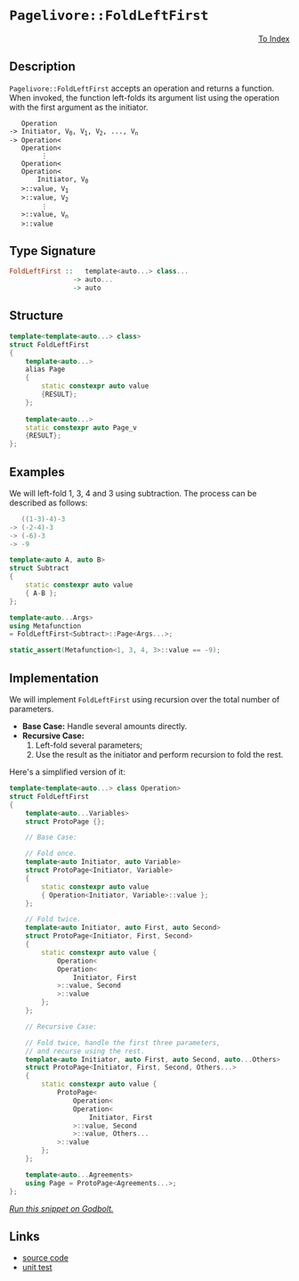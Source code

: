 <!-- Copyright 2024 Feng Mofan
SPDX-License-Identifier: Apache-2.0 -->

# `Pagelivore::FoldLeftFirst`

<p style='text-align: right;'><a href="../../../index.md#algorithms-2">To Index</a></p>

## Description

`Pagelivore::FoldLeftFirst` accepts an operation and returns a function.
When invoked, the function left-folds its argument list using the operation with the first argument as the initiator.

<pre><code>   Operation
-> Initiator, V<sub>0</sub>, V<sub>1</sub>, V<sub>2</sub>, ..., V<sub>n</sub>
-> Operation&lt;
   Operation&lt;
        &vellip;
   Operation&lt;
   Operation&lt;
       Initiator, V<sub>0</sub>
   &gt;::value, V<sub>1</sub>
   &gt;::value, V<sub>2</sub>
        &vellip;
   &gt;::value, V<sub>n</sub>
   &gt;::value</code></pre>

## Type Signature

```Haskell
FoldLeftFirst ::   template<auto...> class...
                -> auto...
                -> auto
```

## Structure

```C++
template<template<auto...> class>
struct FoldLeftFirst
{
    template<auto...>
    alias Page
    {
        static constexpr auto value
        {RESULT};
    };
        
    template<auto...>
    static constexpr auto Page_v 
    {RESULT};
};
```

## Examples

We will left-fold 1, 3, 4 and 3 using subtraction.
The process can be described as follows:

```C++
   ((1-3)-4)-3
-> (-2-4)-3
-> (-6)-3
-> -9
```

```C++
template<auto A, auto B>
struct Subtract
{
    static constexpr auto value
    { A-B };
};

template<auto...Args>
using Metafunction 
= FoldLeftFirst<Subtract>::Page<Args...>;

static_assert(Metafunction<1, 3, 4, 3>::value == -9);
```

## Implementation

We will implement `FoldLeftFirst` using recursion over the total number of parameters.

- **Base Case:** Handle several amounts directly.
- **Recursive Case:**
  1. Left-fold several parameters;
  2. Use the result as the initiator and perform recursion to fold the rest.

Here's a simplified version of it:

```C++
template<template<auto...> class Operation>
struct FoldLeftFirst
{
    template<auto...Variables>
    struct ProtoPage {};

    // Base Case:

    // Fold once.
    template<auto Initiator, auto Variable>
    struct ProtoPage<Initiator, Variable>
    {
        static constexpr auto value 
        { Operation<Initiator, Variable>::value };
    };

    // Fold twice.
    template<auto Initiator, auto First, auto Second>
    struct ProtoPage<Initiator, First, Second>
    {
        static constexpr auto value {
            Operation<
            Operation<
                Initiator, First
            >::value, Second
            >::value
        };
    };

    // Recursive Case:

    // Fold twice, handle the first three parameters,
    // and recurse using the rest.
    template<auto Initiator, auto First, auto Second, auto...Others>
    struct ProtoPage<Initiator, First, Second, Others...>
    {
        static constexpr auto value {
            ProtoPage<
                Operation<
                Operation<
                    Initiator, First
                >::value, Second
                >::value, Others...
            >::value
        };
    };

    template<auto...Agreements>
    using Page = ProtoPage<Agreements...>;
};
```

[*Run this snippet on Godbolt.*](https://godbolt.org/#z:OYLghAFBqd5QCxAYwPYBMCmBRdBLAF1QCcAaPECAMzwBtMA7AQwFtMQByARg9KtQYEAysib0QXACx8BBAKoBnTAAUAHpwAMvAFYTStJg1DIApACYAQuYukl9ZATwDKjdAGFUtAK4sGIAMykrgAyeAyYAHI%2BAEaYxCAArBqkAA6oCoRODB7evgGp6ZkCoeFRLLHxSbaY9o4CQgRMxAQ5Pn6BdpgOWQ1NBCWRMXGJyQqNza15HeP9YYPlw0kAlLaoXsTI7BwEmCwpBjsm/m47eweYR25MXkQAdPdH2ADUyAYKCk8A8ilxTHUMjxMGgAgmNiF4HE8AGKedDBTBUAhQvDEMZA4EmADsVhBTzxT1O%2Bz%2BF2O1zu9wAak08ExovQFIDcfiwRCCE9lMRUERlExgJgnlirJiACJHHEYpl4gD0UqeFiYSieVyUIHR6PxTxl0NhTwEm1u6vxhPOlzJqCeAEkGJk/iRSE8zU8qcQaXSSdhDXiWZCOVzUDy%2BZcrTaiGQndTafRGcCNYLPRqnmM/nhkC8BGNMKoUsQHTdzQA3MRefnx2PYr4/YjJgRB62OW1h52uqP%2BbAgECF7wlkVi%2BNY0X%2BcXxrUw2joAkAdxTmANkoJuyJh1JectdZpoftjuRqIIm5XQi6AnQ0Y13rZvu5vJJbmD9Y30JRY3tB7QDGPrb72NLzMajlTr4zLMc0dTtiwFL85wTfFvl%2Bf5Lm/KCYKrODjgQqD8Vvdc7QfHc0NjVt21AzBn0PN88PxR5CKLC5IIontB0/AchznLUACUunWDJ835ZV2DVFjZVHccCCnTZ7QQQx0HoAkEH5Ggdxk4hMH5FImlYTAdlRUhh1lSSniU5BOP5LwMiMGT%2BSUsZZxjI0FxNZciFXENsK3R9d1zRyXyPPdyVuT4CFk1ETx/cEfU5S9A2OTCG3tbcnyeLy33tfzAoUe4DQ/Oc41or1fxTNMGEA7MPILajwPFdCEwvf0r3gnLKorWCsjqmyGoTJDqwBVD6ravFovvOKCHIqDKI7aiSNfY8evQ0aiOSgK4jSh5prxWbqLQ/teyy%2BjmNa%2BczmJU083S4FgCU3ZGAIBlMr2kywmAdkrwFfxhXZcKasitxTvOthBCWjKPQYkFNqBiVgSlAAqKHoZh2GpXRSHoaeAAVTAxg%2BGH4ZBRHYdxqGsbB41Doc81gR880rBus8Eq8aICCrBw1Qgvakz/AqiuAlciM/CwnmBABaXmQaHHb%2BOBImlyuY77mBYhgGuj0QTusyAFkNKYKgvAYboBAFYGXu1Md4URQbLiEWn6aYRmCJAANr1l%2BX0sBUH0VZlMAH0FSUZoIDVxpNe1lC3C4e1AieaQnn8Nau2egdXv5gBOJYxQ4FZaE4BJeD8DgtFIVBODcaxrETNYNhLMx/B4UgCE0VOVgAa0SSRbg0SQuExfwNCSMwADYe7MAAOAf9E4SReBYCQNGSbPc/zjheAUEBkhrnPU9IOBYBgRAQDWAgUhuchKDQPY6DiCJ1M4VQB57/me8kJ5gGQVMpFuMxeEwfBQzwdA9H4QQRDEOwKQMhBCKBUOoVepBdAhwnFWFInAeBpwzlnWuedOCfBuPvNkqAqBPCvjfO%2BD8n5PBfmYJ4EAPAn3oDmcwlcli8BXloFYEAkDHxSKfMgFAIBsI4SAYAUgzB8DoJpReEBoioOiGEJoABPBBvBJHMGINIz40RtBdBXlXY%2Bv0CCfAYLQWRkCsDRC8MAK4tBaCL24LwLALBDDAHEIYlE6i8DcUsbnTMHEdhyPIIIGoqDaB4GiFWJRHgsCoPpngCeVjSDcWINEdImBhS7DsQEowtcVhUAMPLCkeBMAThgtnKuf9hCiHEMA4pYC1CoOgfoOxKAi6WH0IExekAVioBSP8Sx/MxjvmFKYSw1gzCz1iS6LALSIArE6DrPwEBXCTD8CHEIcwygVD0GkDI/x5lrMKP8AYKzhghymf8XoExPBtD0EcnoMw9lDHiIcmYWz7l9BuQsO5kzS6bAkEgjgmdSAz14HPPB19b730fs/ZuZCIC4EICQAUFcuD0OruklYskmBYHiBM0gjdJD%2BFuAnfwmJJCtzMJIHuU8Eg9wTiPDgY9SAT0rrcHuXAe4DwTgPZlCQ24JHxT3P5qC54LyXki1ezCt4sJ3pgg%2BXCeHUPPmwTgTQWD5kxPzJgLwDBmS4AnW4XAW7v0/iQb%2Bv9ZAALKdICpSgqmQN0II2BTB4FWO%2Bb8/5aCOAYL3jcXUuDFXKtVequxJDtW6o0OQyh7DqFwv8GYRFjC17iplXEQ%2B3DUBUOGD6lVrw7Faq4MkGgtARGUHEZAhRMjvElqUSotRDhvFaMuro/RqCjEmLMRY7xNiUlbFzvgAyjhXGoI8YZLx0Swg7HTpAgJQSZGhM7Qwl0USq6xPiUoJJtijCpNACKvgWSFA5LyQU7xxTTVAPNbISpEDc42tqWk/pVhGkTvGW0jpWQuk9KOH0hpFghkApGd/NG8BJk1Gcc4WZb5HlBDfC81ZId1lFGyGcvI0GdlZEgwc6otQrl9DA5c%2Bo1zlm3IuQ8%2BDCzbC4dKPhhFqx1ifIo2O51/LOAOmIEqlVarM2aqDS3ch0LQyRoRQw5FpBUXosoN82l9LtWt0xNyzEHdJAkrviHF1ArbBCtjaK%2BA4rd5YKTQm4gcqtiKsISwBQ%2BZUz5i1bcc4Yx9UwtGca/%2BpTj0gPkJa89Oh8h2odYg6ldHIFz3dVgr1jGWBGZM2ZizVm2QUJTeGuIkb/AxvSevVhMWOE6dS9QjsyAUgpHduZhO7tIueyY3fIR%2BbFqFokVIpRZbqvKNUeomtKbtH1oMV2zAxjTFiFbdE9ta6Z2kG7c4vtkCB03C2FXEdfjx2BOCdI6d4S53eMXQkldKT7pJcybyHduT8k/EKbwQ9jmJAntAa56p%2BQNXGA/U06ID685PvTJwKUPT6kDMsF%2BvOP6xn/rQ0BmZcyiN6CWWR152yNlZDAzB3ZeGweHMA9Mk5LQgfw/Qzh55sOoMkcwyj7HzQUNvMo2XL5PmUF%2BYY4Z%2B%2BxnTNPHy5Z4kYwuMGpofCxLIqUWYDRcMTFY6xMgDMNq/w/gEhJDblPIXmIWV8vJ/PFTy8BPYoSHihIA9e4J0kAnDuBKuCBDHf4Mns9OD8fZ9St%2B0vDey7UysWJGRnCSCAA%3D%3D%3D)

## Links

- [source code](../../../../conceptrodon/pagelivore/fold_left_first.hpp)
- [unit test](../../../../tests/unit/metafunctions/pagelivore/fold_left_first.test.hpp)
